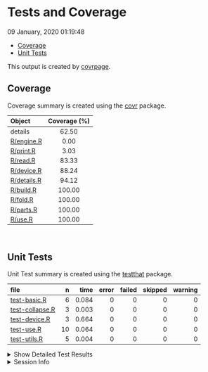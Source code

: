 Tests and Coverage
================
09 January, 2020 01:19:48

  - [Coverage](#coverage)
  - [Unit Tests](#unit-tests)

This output is created by
[covrpage](https://github.com/metrumresearchgroup/covrpage).

## Coverage

Coverage summary is created using the
[covr](https://github.com/r-lib/covr) package.

| Object                        | Coverage (%) |
| :---------------------------- | :----------: |
| details                       |    62.50     |
| [R/engine.R](../R/engine.R)   |     0.00     |
| [R/print.R](../R/print.R)     |     3.03     |
| [R/read.R](../R/read.R)       |    83.33     |
| [R/device.R](../R/device.R)   |    88.24     |
| [R/details.R](../R/details.R) |    94.12     |
| [R/build.R](../R/build.R)     |    100.00    |
| [R/fold.R](../R/fold.R)       |    100.00    |
| [R/parts.R](../R/parts.R)     |    100.00    |
| [R/use.R](../R/use.R)         |    100.00    |

<br>

## Unit Tests

Unit Test summary is created using the
[testthat](https://github.com/r-lib/testthat) package.

| file                                        |  n |  time | error | failed | skipped | warning |
| :------------------------------------------ | -: | ----: | ----: | -----: | ------: | ------: |
| [test-basic.R](testthat/test-basic.R)       |  6 | 0.084 |     0 |      0 |       0 |       0 |
| [test-collapse.R](testthat/test-collapse.R) |  3 | 0.003 |     0 |      0 |       0 |       0 |
| [test-device.R](testthat/test-device.R)     |  3 | 0.664 |     0 |      0 |       0 |       0 |
| [test-use.R](testthat/test-use.R)           | 10 | 0.064 |     0 |      0 |       0 |       0 |
| [test-utils.R](testthat/test-utils.R)       |  5 | 0.004 |     0 |      0 |       0 |       0 |

<details closed>

<summary> Show Detailed Test Results </summary>

| file                                                | context     | test                            | status | n |  time |
| :-------------------------------------------------- | :---------- | :------------------------------ | :----- | -: | ----: |
| [test-basic.R](testthat/test-basic.R#L6_L9)         | basic       | basic: empty                    | PASS   | 1 | 0.054 |
| [test-basic.R](testthat/test-basic.R#L13_L16)       | basic       | basic: object                   | PASS   | 1 | 0.013 |
| [test-basic.R](testthat/test-basic.R#L20_L23)       | basic       | basic: dots                     | PASS   | 1 | 0.010 |
| [test-basic.R](testthat/test-basic.R#L27_L30)       | basic       | basic: file                     | PASS   | 1 | 0.003 |
| [test-basic.R](testthat/test-basic.R#L34_L37)       | basic       | basic: non file singleton       | PASS   | 1 | 0.002 |
| [test-basic.R](testthat/test-basic.R#L41_L44)       | basic       | basic: no lang                  | PASS   | 1 | 0.002 |
| [test-collapse.R](testthat/test-collapse.R#L6_L9)   | fold        | fold methods: close             | PASS   | 1 | 0.001 |
| [test-collapse.R](testthat/test-collapse.R#L13_L16) | fold        | fold methods: open default      | PASS   | 1 | 0.001 |
| [test-collapse.R](testthat/test-collapse.R#L20_L23) | fold        | fold methods: open with summary | PASS   | 1 | 0.001 |
| [test-device.R](testthat/test-device.R#L16)         | device      | using device: device flag       | PASS   | 1 | 0.001 |
| [test-device.R](testthat/test-device.R#L20)         | device      | using device: device png        | PASS   | 1 | 0.001 |
| [test-device.R](testthat/test-device.R#L25)         | device      | using device: device upload     | PASS   | 1 | 0.662 |
| [test-use.R](testthat/test-use.R#L8_L10)            | use details | bad path: suggests              | PASS   | 1 | 0.008 |
| [test-use.R](testthat/test-use.R#L20_L23)           | use details | default: suggests               | PASS   | 1 | 0.007 |
| [test-use.R](testthat/test-use.R#L27_L30)           | use details | default: RdMacros               | PASS   | 1 | 0.005 |
| [test-use.R](testthat/test-use.R#L35_L38)           | use details | default: Roxygen                | PASS   | 1 | 0.005 |
| [test-use.R](testthat/test-use.R#L50_L53)           | use details | single fields: suggests         | PASS   | 1 | 0.006 |
| [test-use.R](testthat/test-use.R#L61_L64)           | use details | single fields: RdMacros         | PASS   | 1 | 0.006 |
| [test-use.R](testthat/test-use.R#L72_L75)           | use details | single fields: Roxygen          | PASS   | 1 | 0.005 |
| [test-use.R](testthat/test-use.R#L83_L86)           | use details | single fields: Roxygen FALSE    | PASS   | 1 | 0.005 |
| [test-use.R](testthat/test-use.R#L102)              | use details | import: suggests empty          | PASS   | 1 | 0.005 |
| [test-use.R](testthat/test-use.R#L106)              | use details | import: suggests empty          | PASS   | 1 | 0.012 |
| [test-utils.R](testthat/test-utils.R#L6_L9)         | utilities   | utilities: tooltip default      | PASS   | 1 | 0.001 |
| [test-utils.R](testthat/test-utils.R#L13_L16)       | utilities   | utilities: tooltip with text    | PASS   | 1 | 0.001 |
| [test-utils.R](testthat/test-utils.R#L21_L24)       | utilities   | utilities: summary default      | PASS   | 1 | 0.001 |
| [test-utils.R](testthat/test-utils.R#L28_L31)       | utilities   | utilities: state open           | PASS   | 1 | 0.001 |
| [test-utils.R](testthat/test-utils.R#L35_L38)       | utilities   | utilities: state closed         | PASS   | 1 | 0.000 |

</details>

<details>

<summary> Session Info </summary>

| Field    | Value                               |                                                                                                                                                                                                                                                                 |
| :------- | :---------------------------------- | --------------------------------------------------------------------------------------------------------------------------------------------------------------------------------------------------------------------------------------------------------------- |
| Version  | R version 3.6.2 (2019-12-12)        |                                                                                                                                                                                                                                                                 |
| Platform | x86\_64-apple-darwin15.6.0 (64-bit) | <a href="https://github.com/yonicd/details/commit/9ecc72b638f4eae8fa0c53e023aed719d55a823e/checks" target="_blank"><span title="Built on Github Actions">![](https://github.com/metrumresearchgroup/covrpage/blob/actions/inst/logo/gh.png?raw=true)</span></a> |
| Running  | macOS Catalina 10.15.2              |                                                                                                                                                                                                                                                                 |
| Language | en\_US                              |                                                                                                                                                                                                                                                                 |
| Timezone | UTC                                 |                                                                                                                                                                                                                                                                 |

| Package  | Version |
| :------- | :------ |
| testthat | 2.3.1   |
| covr     | 3.3.2   |
| covrpage | 0.0.71  |

</details>

<!--- Final Status : pass --->

